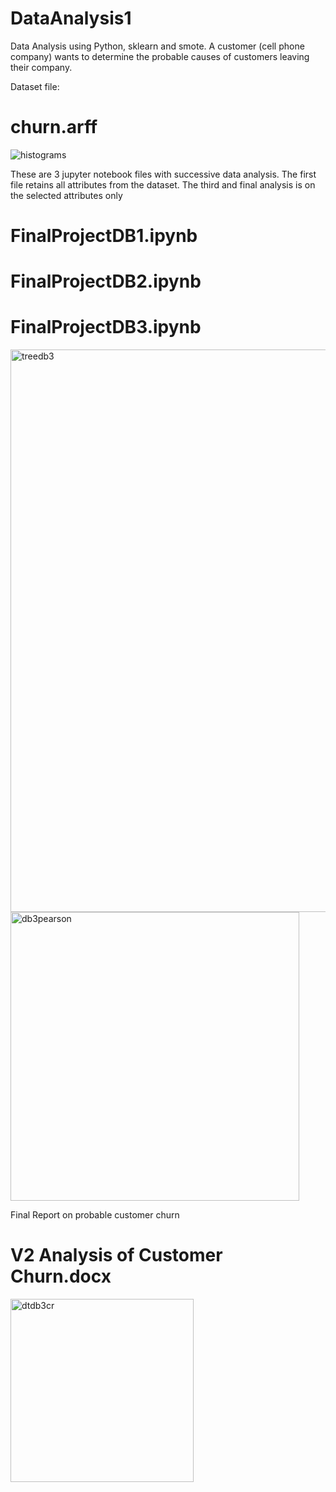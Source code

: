# DataAnalysis1
Data Analysis using Python, sklearn and smote. A customer (cell phone company) wants to determine the probable causes of customers leaving their company. 

Dataset file:
# churn.arff 
![histograms](https://user-images.githubusercontent.com/62077185/106337992-be0f7a80-6260-11eb-9a6d-f387eeeae74c.png)


These are 3 jupyter notebook files with successive data analysis. The first file retains all attributes from the dataset. The third and final analysis is on the selected attributes only
# FinalProjectDB1.ipynb
# FinalProjectDB2.ipynb
# FinalProjectDB3.ipynb 


<img width="900" alt="treedb3" src="https://user-images.githubusercontent.com/62077185/106338034-d1224a80-6260-11eb-833a-1c8786a77d89.PNG">
<img width="462" alt="db3pearson" src="https://user-images.githubusercontent.com/62077185/106338046-d67f9500-6260-11eb-9815-ec14afb69a2c.PNG">

Final Report on probable customer churn
# V2 Analysis of Customer Churn.docx
<img width="293" alt="dtdb3cr" src="https://user-images.githubusercontent.com/62077185/106338099-f4e59080-6260-11eb-906d-8575c7a67d06.PNG">
